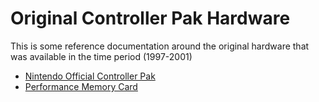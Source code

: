 # Original Controller Pak Hardware
This is some reference documentation around the original hardware that was available in the time period (1997-2001)


* [Nintendo Official Controller Pak](OEM-Controller-Pak.md)
* [Performance Memory Card](Preformance-Memory-Card.md)
